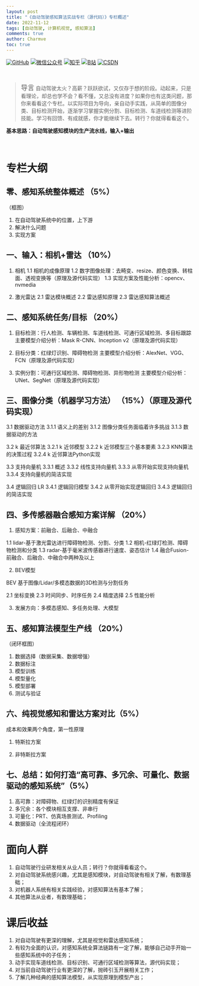 ```yaml
---
layout: post
title: "《自动驾驶感知算法实战专栏（源代码）》专栏概述"
date: 2022-11-12
tags: [自动驾驶, 计算机视觉, 感知算法]
comments: true
author: Charmve
toc: true
---
```


<p align="left">
  <a href="https://github.com/Charmve"><img src="https://img.shields.io/badge/GitHub-@Charmve-000000.svg?logo=GitHub" alt="GitHub" target="_blank"></a> <a href="https://imgconvert.csdnimg.cn/aHR0cHM6Ly9tbWJpei5xcGljLmNuL21tYml6X3BuZy9aTmRoV05pYjNJUkIzZk5ldWVGZEQ4YnZ4cXlzbXRtRktUTGdFSXZOMUdnTHhDNXV0Y1VBZVJ0T0lJa0hTZTVnVGowamVtZUVOQTJJMHhiU0xjQ3VrVVEvNjQw?x-oss-process=image/format,png" target="_blank" ><img src="https://img.shields.io/badge/公众号-@迈微AI研习社-000000.svg?style=flat-square&amp;logo=WeChat" alt="微信公众号"/></a> <a href="https://www.zhihu.com/people/MaiweiE-com" target="_blank" ><img src="https://img.shields.io/badge/%E7%9F%A5%E4%B9%8E-@Charmve-000000.svg?style=flat-square&amp;logo=Zhihu" alt="知乎"/></a> <a href="https://space.bilibili.com/62079686" target="_blank"><img src="https://img.shields.io/badge/B站-@Charmve-000000.svg?style=flat-square&amp;logo=Bilibili" alt="B站"/></a> <a href="https://blog.csdn.net/Charmve" target="_blank"><img src="https://img.shields.io/badge/CSDN-@Charmve-000000.svg?style=flat-square&amp;logo=CSDN" alt="CSDN"/></a>
</p>

<br>

><font size = 4>导言</font>
>自动驾驶太火？高薪？跃跃欲试，又仅存于想的阶段。动起来，只是看理论，却总也学不会？看不懂，又总没有进度？如果你也有这类问题，那你来看看这个专栏。以实际项目为导向，亲自动手实践，从简单的图像分类、目标检测开始，逐渐学习掌握实例分割、目标检测、车道线检测等进阶技能。学习有回馈、有成就感，你才能继续下去。转行？你就得看看这个。

**基本思路：自动驾驶感知模块的生产流水线，输入+输出**

<br>

# 专栏大纲

## 零、感知系统整体概述 （5%）
（框图）

1. 在自动驾驶系统中的位置，上下游
2. 解决什么问题
3. 实现方案

## 一、输入：相机+雷达 （10%）
1. 相机
1.1 相机的成像原理
1.2 数字图像处理：去畸变、resize、颜色变换、转柱面、透视变换等（原理及源代码实现）
1.3 实现方案及性能分析：opencv、nvmedia

2. 激光雷达
2.1 雷达模块概述
2.2 雷达感知原理
2.3 雷达感知算法概述

## 二、感知系统任务/目标 （20%）
1. 目标检测：行人检测、车辆检测、车道线检测、可通行区域检测、多目标跟踪
主要模型介绍分析：Mask R-CNN、Inception v2（原理及源代码实现）

2. 目标分类：红绿灯识别、障碍物检测
主要模型介绍分析：AlexNet、VGG、FCN（原理及源代码实现）

3. 实例分割：可通行区域检测、障碍物检测、异形物检测
主要模型介绍分析：UNet、SegNet（原理及源代码实现）

## 三、图像分类（机器学习方法） （15%）（原理及源代码实现）
3.1 数据驱动方法
  3.1.1 语义上的差别
  3.1.2 图像分类任务面临着许多挑战
  3.1.3 数据驱动的方法

3.2 k 最近邻算法
  3.2.1 k 近邻模型
  3.2.2 k 近邻模型三个基本要素
  3.2.3 KNN算法的决策过程
  3.2.4 k 近邻算法Python实现

3.3 支持向量机
  3.3.1 概述
  3.3.2 线性支持向量机
  3.3.3 从零开始实现支持向量机
  3.3.4 支持向量机的简洁实现

3.4 逻辑回归 LR
  3.4.1 逻辑回归模型
  3.4.2 从零开始实现逻辑回归
  3.4.3 逻辑回归的简洁实现

## 四、多传感器融合感知方案详解 （20%）

1. 感知方案：前融合、后融合、中融合

1.1 lidar-基于激光雷达进行障碍物检测、分割、分类
1.2 相机-红绿灯检测、障碍物检测和分类
1.3 radar-基于毫米波传感器进行速度、姿态估计
1.4 融合Fusion-前融合、后融合、中融合中两种及以上

2. BEV模型

BEV 基于图像/Lidar/多模态数据的3D检测与分割任务

2.1 坐标变换
2.3 时间同步、时序任务
2.4 精度选择
2.5 性能分析

3. 发展方向：多模态感知、多任务处理、大模型

## 五、感知算法模型生产线 （20%）
（闭环框图）
1. 数据选择（数据采集、数据增强）
2. 数据标注
3. 模型训练
4. 模型量化
5. 模型部署
6. 测试与验证

## 六、纯视觉感知和雷达方案对比（5%）

成本和效果两个角度，第一性原理

1. 特斯拉方案

2. 非特斯拉方案

## 七、总结：如何打造“高可靠、多冗余、可量化、数据驱动的感知系统”（5%）

1. 高可靠：对障碍物、红绿灯的识别精度有保证
2. 多冗余：各个模块相互支撑、非串行
3. 可量化：PRT、仿真场景测试、Profiling
4. 数据驱动（全流程闭环）


# 面向人群

1. 自动驾驶行业研发相关从业人员；转行？你就得看看这个。
2. 对自动驾驶系统感兴趣，尤其是感知模块，对自动驾驶有相关了解，有数理基础；
3. 对机器人系统有相关实践经验，对感知算法有基本了解；
4. 其他算法从业者，有数理基础；

# 课后收益

1. 对自动驾驶有更深的理解，尤其是视觉和雷达感知系统；
2. 有较为全面的认识，对感知系统全算法链路有一定了解，能够自己动手开始一些感知系统中的子任务；
3. 动手实现车道线检测、目标识别、可通行区域检测等算法，源代码实现；
3. 对当前自动驾驶行业有更深的了解，抛砖引玉开展相关工作；
4. 了解几种经典的感知算法模型，从实现原理到模型产出；